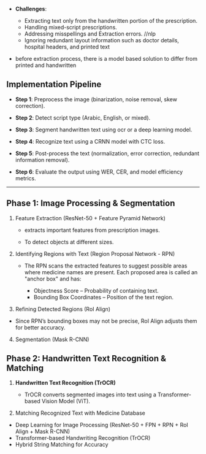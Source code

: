 - **Challenges**:

    - Extracting text only from the handwritten portion of the prescription.
    - Handling mixed-script prescriptions.
    - Addressing misspellings and Extraction errors. //nlp
    - Ignoring redundant layout information such as doctor details, hospital headers, and printed text

- before extraction process, there is a model based solution to differ from printed and handwritten


## Implementation Pipeline

- **Step 1**: Preprocess the image (binarization, noise removal, skew correction).

- **Step 2**: Detect script type (Arabic, English, or mixed).

- **Step 3**: Segment handwritten text using ocr or a deep learning model.

- **Step 4**: Recognize text using a CRNN model with CTC loss.

- **Step 5**: Post-process the text (normalization, error correction, redundant information removal).

- **Step 6**: Evaluate the output using WER, CER, and model efficiency metrics.

---

## **Phase 1: Image Processing & Segmentation**

1. Feature Extraction (ResNet-50 + Feature Pyramid Network)

    - extracts important features from prescription images.

    - To detect objects at different sizes.

2. Identifying Regions with Text (Region Proposal Network - RPN)

    - The RPN scans the extracted features to suggest possible areas where medicine names are present.
    Each proposed area is called an "anchor box" and has:

        - Objectness Score – Probability of containing text.
        - Bounding Box Coordinates – Position of the text region.

3. Refining Detected Regions (RoI Align)

- Since RPN’s bounding boxes may not be precise, RoI Align adjusts them for better accuracy.

4. Segmentation (Mask R-CNN)

## Phase 2: Handwritten Text Recognition & Matching

1. **Handwritten Text Recognition (TrOCR)**
    - TrOCR converts segmented images into text using a Transformer-based Vision Model (ViT).

2. Matching Recognized Text with Medicine Database


- Deep Learning for Image Processing (ResNet-50 + FPN + RPN + RoI Align + Mask R-CNN)
- Transformer-based Handwriting Recognition (TrOCR)
- Hybrid String Matching for Accuracy